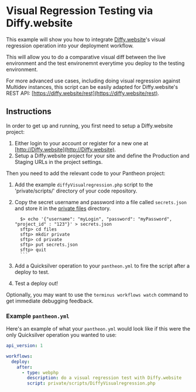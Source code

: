 # Visual Regression Testing via Diffy.website #

This example will show you how to integrate [Diffy.website](http://Diffy.website)'s visual regression operation into your deployment workflow.

This will allow you to do a comparative visual diff between the live environment and the test environemnt everytime you deploy to the testing environment.

For more advanced use cases, including doing visual regression against Multidev instances, this script can be easily adapted for Diffy.website's REST API: [https://diffy.website/rest](https://diffy.website/rest).

## Instructions ##

In order to get up and running, you first need to setup a Diffy.website project:

1. Either login to your account or register for a new one at [http://Diffy.website](http://Diffy.website).
2. Setup a Diffy.website project for your site and define the Production and Staging URLs in the project settings.

Then you need to add the relevant code to your Pantheon project:

1. Add the example `diffyVisualregression.php` script to the 'private/scripts/' directory of your code repository.
2. Copy the secret username and password into a file called `secrets.json` and store it in the [private files](https://pantheon.io/docs/articles/sites/private-files/) directory.

     ```shell
       $> echo '{"username": "myLogin", "password": "myPassword", "project_id" : "123"}' > secrets.json
       sftp> cd files
       sftp> mkdir private
       sftp> cd private
       sftp> put secrets.json
       sftp> quit
       ```

3. Add a Quicksilver operation to your `pantheon.yml` to fire the script after a deploy to test.
4. Test a deploy out!

Optionally, you may want to use the `terminus workflows watch` command to get immediate debugging feedback.

### Example `pantheon.yml` ###

Here's an example of what your `pantheon.yml` would look like if this were the only Quicksilver operation you wanted to use:

```yaml
api_version: 1

workflows:
  deploy:
    after:
      - type: webphp
        description: do a visual regression test with Diffy.website
        script: private/scripts/DiffyVisualregression.php
```